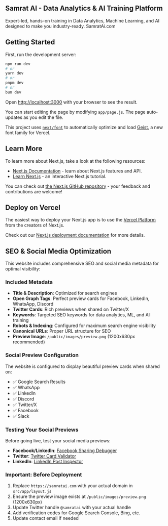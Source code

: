 ## Samrat AI - Data Analytics & AI Training Platform

Expert-led, hands-on training in Data Analytics, Machine Learning, and AI designed to make you industry-ready.
SamratAi.com

## Getting Started

First, run the development server:

```bash
npm run dev
# or
yarn dev
# or
pnpm dev
# or
bun dev
```

Open [http://localhost:3000](http://localhost:3000) with your browser to see the result.

You can start editing the page by modifying `app/page.js`. The page auto-updates as you edit the file.

This project uses [`next/font`](https://nextjs.org/docs/app/building-your-application/optimizing/fonts) to automatically optimize and load [Geist](https://vercel.com/font), a new font family for Vercel.

## Learn More

To learn more about Next.js, take a look at the following resources:

-   [Next.js Documentation](https://nextjs.org/docs) - learn about Next.js features and API.
-   [Learn Next.js](https://nextjs.org/learn) - an interactive Next.js tutorial.

You can check out [the Next.js GitHub repository](https://github.com/vercel/next.js) - your feedback and contributions are welcome!

## Deploy on Vercel

The easiest way to deploy your Next.js app is to use the [Vercel Platform](https://vercel.com/new?utm_medium=default-template&filter=next.js&utm_source=create-next-app&utm_campaign=create-next-app-readme) from the creators of Next.js.

Check out our [Next.js deployment documentation](https://nextjs.org/docs/app/building-your-application/deploying) for more details.

## SEO & Social Media Optimization

This website includes comprehensive SEO and social media metadata for optimal visibility:

### Included Metadata

-   **Title & Description**: Optimized for search engines
-   **Open Graph Tags**: Perfect preview cards for Facebook, LinkedIn, WhatsApp, Discord
-   **Twitter Cards**: Rich previews when shared on Twitter/X
-   **Keywords**: Targeted SEO keywords for data analytics, ML, and AI training
-   **Robots & Indexing**: Configured for maximum search engine visibility
-   **Canonical URLs**: Proper URL structure for SEO
-   **Preview Image**: `/public/images/preview.png` (1200x630px recommended)

### Social Preview Configuration

The website is configured to display beautiful preview cards when shared on:

-   ✅ Google Search Results
-   ✅ WhatsApp
-   ✅ LinkedIn
-   ✅ Discord
-   ✅ Twitter/X
-   ✅ Facebook
-   ✅ Slack

### Testing Your Social Previews

Before going live, test your social media previews:

-   **Facebook/LinkedIn**: [Facebook Sharing Debugger](https://developers.facebook.com/tools/debug/)
-   **Twitter**: [Twitter Card Validator](https://cards-dev.twitter.com/validator)
-   **LinkedIn**: [LinkedIn Post Inspector](https://www.linkedin.com/post-inspector/)

### Important: Before Deployment

1. Replace `https://samratai.com` with your actual domain in `src/app/layout.js`
2. Ensure the preview image exists at `/public/images/preview.png` (1200x630px)
3. Update Twitter handle `@samratai` with your actual handle
4. Add verification codes for Google Search Console, Bing, etc.
5. Update contact email if needed
